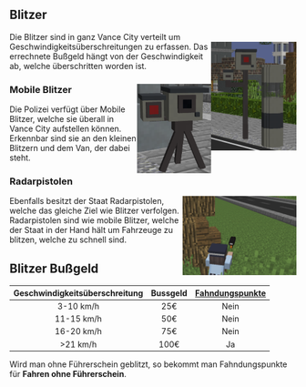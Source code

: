 ## Blitzer

Die Blitzer sind in ganz Vance City verteilt um Geschwindigkeitsüberschreitungen zu erfassen. <img align="right" width="150" eight="100" src="../../../assets/image/Öpnv/Straßenmaterial/Blitzer.png">
Das errechnete Bußgeld hängt von der Geschwindigkeit ab, welche überschritten worden ist.

### Mobile Blitzer <img align="right" width="130" eight="185" src="../../../assets/image/Öpnv/Straßenmaterial/Mobiler-Blitzer.png">

Die Polizei verfügt über Mobile Blitzer, welche sie überall in Vance City aufstellen können. Erkennbar sind sie an den kleinen Blitzern und dem Van, der dabei steht.

### Radarpistolen

Ebenfalls besitzt der Staat Radarpistolen, <img align="right" width="200" eight="100" src="../../../assets/image/Öpnv/Straßenmaterial/Radarpistole.png">
welche das gleiche Ziel wie Blitzer verfolgen. Radarpistolen sind wie mobile Blitzer, welche der Staat in der Hand hält um Fahrzeuge zu blitzen, welche zu schnell sind.

## Blitzer Bußgeld

| Geschwindigkeitsüberschreitung | Bussgeld | [Fahndungspunkte](../../pages/allgemein/fahndungspunkte.md) |
|:-:|:-:|:-:|
| 3-10 km/h | 25€ | Nein |
| 11-15 km/h | 50€ | Nein |  
| 16-20 km/h | 75€ | Nein |
| >21 km/h | 100€ | Ja |

Wird man ohne Führerschein geblitzt, so bekommt man Fahndungspunkte für **Fahren ohne Führerschein**.
